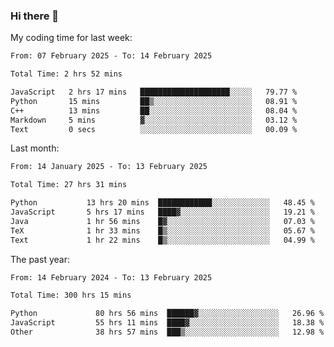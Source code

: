 ### Hi there 👋

My coding time for last week:

<!--START_SECTION:week-->

```txt
From: 07 February 2025 - To: 14 February 2025

Total Time: 2 hrs 52 mins

JavaScript   2 hrs 17 mins   ████████████████████░░░░░   79.77 %
Python       15 mins         ██▒░░░░░░░░░░░░░░░░░░░░░░   08.91 %
C++          13 mins         ██░░░░░░░░░░░░░░░░░░░░░░░   08.04 %
Markdown     5 mins          ▓░░░░░░░░░░░░░░░░░░░░░░░░   03.12 %
Text         0 secs          ░░░░░░░░░░░░░░░░░░░░░░░░░   00.09 %
```

<!--END_SECTION:week-->

Last month:

<!--START_SECTION:month-->

```txt
From: 14 January 2025 - To: 13 February 2025

Total Time: 27 hrs 31 mins

Python           13 hrs 20 mins  ████████████░░░░░░░░░░░░░   48.45 %
JavaScript       5 hrs 17 mins   ████▓░░░░░░░░░░░░░░░░░░░░   19.21 %
Java             1 hr 56 mins    █▓░░░░░░░░░░░░░░░░░░░░░░░   07.03 %
TeX              1 hr 33 mins    █▒░░░░░░░░░░░░░░░░░░░░░░░   05.67 %
Text             1 hr 22 mins    █▒░░░░░░░░░░░░░░░░░░░░░░░   04.99 %
```

<!--END_SECTION:month-->

The past year:

<!--START_SECTION:year-->

```txt
From: 14 February 2024 - To: 13 February 2025

Total Time: 300 hrs 15 mins

Python             80 hrs 56 mins  ██████▓░░░░░░░░░░░░░░░░░░   26.96 %
JavaScript         55 hrs 11 mins  ████▓░░░░░░░░░░░░░░░░░░░░   18.38 %
Other              38 hrs 57 mins  ███▒░░░░░░░░░░░░░░░░░░░░░   12.98 %
```

<!--END_SECTION:year-->
